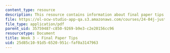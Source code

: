 ```yaml
---
content_type: resource
description: This resource contains information about final paper tips.
file: https://ol-ocw-studio-app-qa.s3.amazonaws.com/courses/24-04j-justice-spring-2012/25d85c1091d56520951cfaf0a3147963_MIT24_04JS12_Week3.pdf
file_type: application/pdf
parent_uid: 35759487-c850-9269-b9e3-c2e20156cc96
resourcetype: Document
title: Week 3 - Final Paper Tips
uid: 25d85c10-91d5-6520-951c-faf0a3147963
---
```

